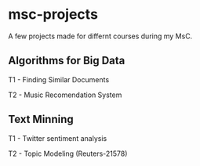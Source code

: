 # msc-projects
A few projects made for differnt courses during my MsC.

## Algorithms for Big Data
T1 - Finding Similar Documents

T2 - Music Recomendation System

## Text Minning 
T1 - Twitter sentiment analysis

T2 - Topic Modeling (Reuters-21578)
